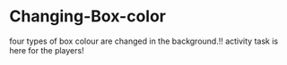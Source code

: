 # Changing-Box-color
four types of box colour are changed in the background.!!
activity task is here for the players!


